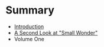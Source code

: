 # Summary

* [Introduction](README.md)
* [A Second Look at "Small Wonder"](assignmentone/secondlookatsmallwonder.md)
* Volume One


